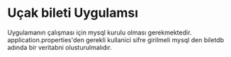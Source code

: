 # Uçak bileti Uygulamsı

Uygulamanın çalışması için mysql kurulu olması gerekmektedir. 
application.properties'den gerekli kullanici sifre girilmeli
mysql den biletdb adında bir veritabni olusturulmalıdır.
